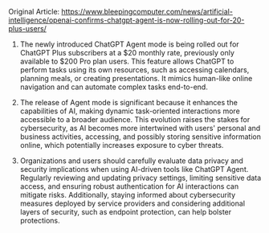 Original Article: https://www.bleepingcomputer.com/news/artificial-intelligence/openai-confirms-chatgpt-agent-is-now-rolling-out-for-20-plus-users/

1) The newly introduced ChatGPT Agent mode is being rolled out for ChatGPT Plus subscribers at a $20 monthly rate, previously only available to $200 Pro plan users. This feature allows ChatGPT to perform tasks using its own resources, such as accessing calendars, planning meals, or creating presentations. It mimics human-like online navigation and can automate complex tasks end-to-end.

2) The release of Agent mode is significant because it enhances the capabilities of AI, making dynamic task-oriented interactions more accessible to a broader audience. This evolution raises the stakes for cybersecurity, as AI becomes more intertwined with users' personal and business activities, accessing, and possibly storing sensitive information online, which potentially increases exposure to cyber threats.

3) Organizations and users should carefully evaluate data privacy and security implications when using AI-driven tools like ChatGPT Agent. Regularly reviewing and updating privacy settings, limiting sensitive data access, and ensuring robust authentication for AI interactions can mitigate risks. Additionally, staying informed about cybersecurity measures deployed by service providers and considering additional layers of security, such as endpoint protection, can help bolster protections.